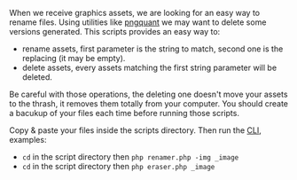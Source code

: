 When we receive graphics assets, we are looking for an easy way to rename files. Using utilities like [pngquant](http://pngquant.org/) we may want to delete some versions generated.
This scripts provides an easy way to:
- rename assets, first parameter is the string to match, second one is the replacing (it may be empty).
- delete assets, every assets matching the first string parameter will be deleted.

Be careful with those operations, the deleting one doesn't move your assets to the thrash, it removes them totally from your computer. You should create a bacukup of your files each time before running those scripts.

Copy & paste your files inside the scripts directory. Then run the [CLI](http://en.wikipedia.org/wiki/Command-line_interface), examples:
- `cd` in the script directory then `php renamer.php -img _image`
- `cd` in the script directory then `php eraser.php _image`

